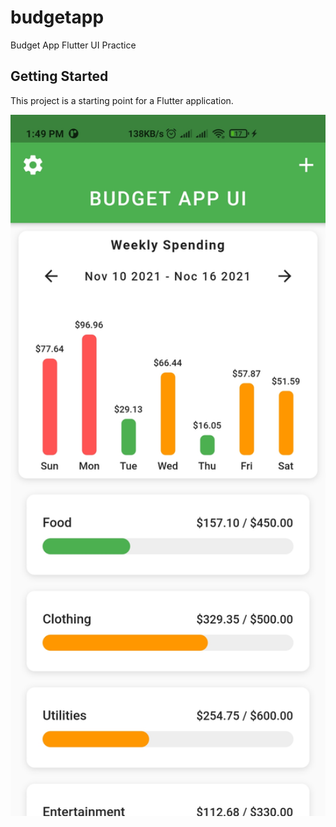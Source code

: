 # budgetapp

Budget App Flutter UI Practice

## Getting Started ##

This project is a starting point for a Flutter application.


<img src="https://github.com/visionxStudio/BudgetAppUI/blob/main/screenshots/snap1.jpg" width="600">